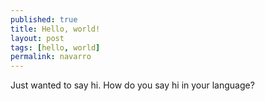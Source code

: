 ```yaml
---
published: true
title: Hello, world!
layout: post
tags: [hello, world]
permalink: navarro
---
```

Just wanted to say hi. How do you say hi in your language?